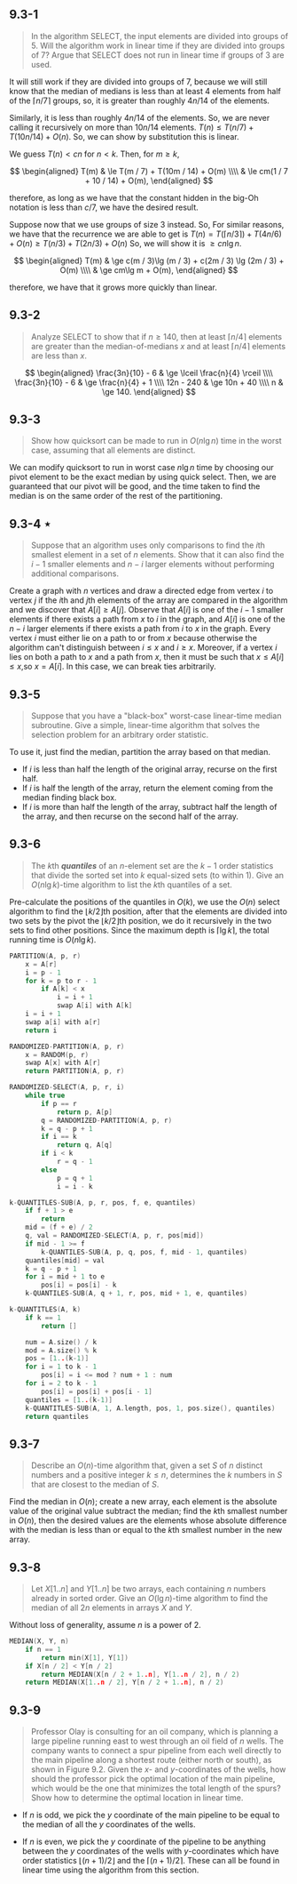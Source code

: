 ## 9.3-1

> In the algorithm $\text{SELECT}$, the input elements are divided into groups of $5$. Will the algorithm work in linear time if they are divided into groups of $7$? Argue that $\text{SELECT}$ does not run in linear time if groups of $3$ are used.

It will still work if they are divided into groups of $7$, because we will still know that the median of medians is less than at least $4$ elements from half of the $\lceil n / 7 \rceil$ groups, so, it is greater than roughly $4n / 14$ of the elements.

Similarly, it is less than roughly $4n / 14$ of the elements. So, we are never calling it recursively on more than $10n / 14$ elements. $T(n) \le T(n / 7) + T(10n / 14) + O(n)$. So, we can show by substitution this is linear.

We guess $T(n) < cn$ for $n < k$. Then, for $m \ge k$,

$$
\begin{aligned}
T(m) & \le T(m / 7) + T(10m / 14) + O(m) \\\\
     & \le cm(1 / 7 + 10 / 14) + O(m),
\end{aligned}
$$

therefore, as long as we have that the constant hidden in the big-Oh notation is less than $c / 7$, we have the desired result.

Suppose now that we use groups of size $3$ instead. So, For similar reasons, we have that the recurrence we are able to get is $T(n) = T(\lceil n / 3 \rceil) + T(4n / 6) + O(n) \ge T(n / 3) + T(2n / 3) + O(n)$ So, we will show it is $\ge cn \lg n$.

$$
\begin{aligned}
T(m) & \ge c(m / 3)\lg (m / 3) + c(2m / 3) \lg (2m / 3) + O(m) \\\\
     & \ge cm\lg m + O(m),
\end{aligned}
$$

therefore, we have that it grows more quickly than linear.

## 9.3-2

> Analyze $\text{SELECT}$ to show that if $n \ge 140$, then at least $\lceil n / 4 \rceil$ elements are greater than the median-of-medians $x$ and at least $\lceil n / 4 \rceil$ elements are less than $x$.

$$
\begin{aligned}
\frac{3n}{10} - 6 & \ge \lceil \frac{n}{4} \rceil \\\\
\frac{3n}{10} - 6 & \ge \frac{n}{4} + 1 \\\\
        12n - 240 & \ge 10n + 40 \\\\
                n & \ge 140.
\end{aligned}
$$

## 9.3-3

> Show how quicksort can be made to run in $O(n\lg n)$ time in the worst case, assuming that all elements are distinct.

We can modify quicksort to run in worst case $n\lg n$ time by choosing our pivot element to be the exact median by using quick select. Then, we are guaranteed that our pivot will be good, and the time taken to find the median is on the same order of the rest of the partitioning.

## 9.3-4 $\star$

> Suppose that an algorithm uses only comparisons to find the $i$th smallest element in a set of $n$ elements. Show that it can also find the $i - 1$ smaller elements and $n - i$ larger elements without performing additional comparisons.

Create a graph with $n$ vertices and draw a directed edge from vertex $i$ to vertex $j$ if the $i$th and $j$th elements of the array are compared in the algorithm and we discover that $A[i] \ge A[j]$. Observe that $A[i]$ is one of the $i - 1$ smaller elements if there exists a path from $x$ to $i$ in the graph, and $A[i]$ is one of the $n - i$ larger elements if there exists a path from $i$ to $x$ in the graph. Every vertex $i$ must either lie on a path to or from $x$ because otherwise the algorithm can't distinguish between $i \le x$ and $i \ge x$. Moreover, if a vertex $i$ lies on both a path to $x$ and a path from $x$, then it must be such that $x \le A[i] \le x$,so $x = A[i]$. In this case, we can break ties arbitrarily.

## 9.3-5

> Suppose that you have a "black-box" worst-case linear-time median subroutine. Give a simple, linear-time algorithm that solves the selection problem for an arbitrary order statistic.

To use it, just find the median, partition the array based on that median.

- If $i$ is less than half the length of the original array, recurse on the first half.
- If $i$ is half the length of the array, return the element coming from the median finding black box.
- If $i$ is more than half the length of the array, subtract half the length of the array, and then recurse on the second half of the array.

## 9.3-6

> The $k$th **_quantiles_** of an $n$-element set are the $k - 1$ order statistics that divide the sorted set into $k$ equal-sized sets (to within $1$). Give an $O(n\lg k)$-time algorithm to list the $k$th quantiles of a set.

Pre-calculate the positions of the quantiles in $O(k)$, we use the $O(n)$ select algorithm to find the $\lfloor k / 2 \rfloor$th position, after that the elements are divided into two sets by the pivot the $\lfloor k / 2 \rfloor$th position, we do it recursively in the two sets to find other positions. Since the maximum depth is $\lceil \lg k \rceil$, the total running time is $O(n\lg k)$.

```cpp
PARTITION(A, p, r)
    x = A[r]
    i = p - 1
    for k = p to r - 1
        if A[k] < x
            i = i + 1
            swap A[i] with A[k]
    i = i + 1
    swap a[i] with a[r]
    return i
```

```cpp
RANDOMIZED-PARTITION(A, p, r)
    x = RANDOM(p, r)
    swap A[x] with A[r]
    return PARTITION(A, p, r)
```

```cpp
RANDOMIZED-SELECT(A, p, r, i)
    while true
        if p == r
            return p, A[p]
        q = RANDOMIZED-PARTITION(A, p, r)
        k = q - p + 1
        if i == k
            return q, A[q]
        if i < k
            r = q - 1
        else
            p = q + 1
            i = i - k
```

```cpp
k-QUANTITLES-SUB(A, p, r, pos, f, e, quantiles)
    if f + 1 > e
        return
    mid = (f + e) / 2
    q, val = RANDOMIZED-SELECT(A, p, r, pos[mid])
    if mid - 1 >= f
        k-QUANTILES-SUB(A, p, q, pos, f, mid - 1, quantiles)
    quantiles[mid] = val
    k = q - p + 1
    for i = mid + 1 to e
        pos[i] = pos[i] - k
    k-QUANTILES-SUB(A, q + 1, r, pos, mid + 1, e, quantiles)
```

```cpp
k-QUANTITLES(A, k)
    if k == 1
        return []

    num = A.size() / k
    mod = A.size() % k
    pos = [1..(k-1)]
    for i = 1 to k - 1
        pos[i] = i <= mod ? num + 1 : num
    for i = 2 to k - 1
        pos[i] = pos[i] + pos[i - 1]
    quantiles = [1..(k-1)]
    k-QUANTITLES-SUB(A, 1, A.length, pos, 1, pos.size(), quantiles)
    return quantiles
```

## 9.3-7

> Describe an $O(n)$-time algorithm that, given a set $S$ of $n$ distinct numbers and a positive integer $k \le n$, determines the $k$ numbers in $S$ that are closest to the median of $S$.

Find the median in $O(n)$; create a new array, each element is the absolute value of the original value subtract the median; find the $k$th smallest number in $O(n)$, then the desired values are the elements whose absolute difference with the median is less than or equal to the $k$th smallest number in the new array.

## 9.3-8

> Let $X[1..n]$ and $Y[1..n]$ be two arrays, each containing $n$ numbers already in sorted order. Give an $O(\lg n)$-time algorithm to find the median of all $2n$ elements in arrays $X$ and $Y$.

Without loss of generality, assume $n$ is a power of $2$.

```cpp
MEDIAN(X, Y, n)
    if n == 1
        return min(X[1], Y[1])
    if X[n / 2] < Y[n / 2]
        return MEDIAN(X[n / 2 + 1..n], Y[1..n / 2], n / 2)
    return MEDIAN(X[1..n / 2], Y[n / 2 + 1..n], n / 2)
```

## 9.3-9

> Professor Olay is consulting for an oil company, which is planning a large pipeline running east to west through an oil field of $n$ wells. The company wants to connect a spur pipeline from each well directly to the main pipeline along a shortest route (either north or south), as shown in Figure 9.2. Given the $x$- and $y$-coordinates of the wells, how should the professor pick the optimal location of the main pipeline, which would be the one that minimizes the total length of the spurs? Show how to determine the optimal location in linear time.

- If $n$ is odd, we pick the $y$ coordinate of the main pipeline to be equal to the median of all the $y$ coordinates of the wells.

- If $n$ is even, we pick the $y$ coordinate of the pipeline to be anything between the $y$ coordinates of the wells with $y$-coordinates which have order statistics $\lfloor (n + 1) / 2 \rfloor$ and the $\lceil (n + 1) / 2 \rceil$. These can all be found in linear time using the algorithm from this section.
